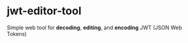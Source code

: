 # jwt-editor-tool
Simple web tool for **decoding**, **editing**, and **encoding** JWT (JSON Web Tokens)
